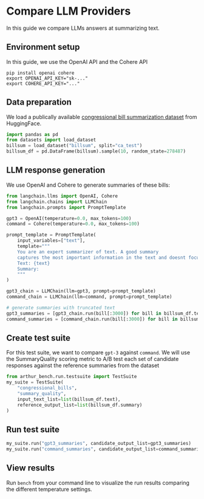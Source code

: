 # Compare LLM Providers

In this guide we compare LLMs answers at summarizing text.

## Environment setup

In this guide, we use the OpenAI API and the Cohere API
```
pip install openai cohere
export OPENAI_API_KEY="sk-..."
export COHERE_API_KEY="..."
```

## Data preparation

We load a publically available [congressional bill summarization dataset](https://huggingface.co/datasets/billsum) from HuggingFace.

```python
import pandas as pd
from datasets import load_dataset
billsum = load_dataset("billsum", split="ca_test")
billsum_df = pd.DataFrame(billsum).sample(10, random_state=278487)
```

## LLM response generation

We use OpenAI and Cohere to generate summaries of these bills:

```python
from langchain.llms import OpenAI, Cohere
from langchain.chains import LLMChain
from langchain.prompts import PromptTemplate

gpt3 = OpenAI(temperature=0.0, max_tokens=100)
command = Cohere(temperature=0.0, max_tokens=100)

prompt_template = PromptTemplate(
	input_variables=["text"],
	template="""
	You are an expert summarizer of text. A good summary 
	captures the most important information in the text and doesnt focus too much on small details.
	Text: {text}
	Summary:
	"""
)

gpt3_chain = LLMChain(llm=gpt3, prompt=prompt_template)
command_chain = LLMChain(llm=command, prompt=prompt_template)

# generate summaries with truncated text
gpt3_summaries = [gpt3_chain.run(bill[:3000]) for bill in billsum_df.text]
command_summaries = [command_chain.run(bill[:3000]) for bill in billsum_df.text]
```

## Create test suite

For this test suite, we want to compare `gpt-3` against `command`. We will use the SummaryQuality scoring metric to A/B test each set of candidate responses against the reference summaries from the dataset

```python
from arthur_bench.run.testsuite import TestSuite
my_suite = TestSuite(
	"congressional_bills", 
	"summary_quality", 
	input_text_list=list(billsum_df.text),
	reference_output_list=list(billsum_df.summary)
)
```

## Run test suite

```python
my_suite.run("gpt3_summaries", candidate_output_list=gpt3_summaries)
my_suite.run("command_summaries", candidate_output_list=command_summaries)
```

## View results

Run `bench` from your command line to visualize the run results comparing the different temperature settings.
